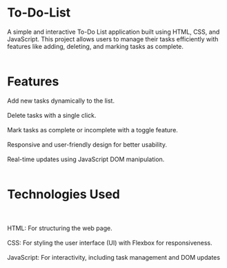 # To-Do-List
A simple and interactive To-Do List application built using HTML, CSS, and JavaScript. This project allows users to manage their tasks efficiently with features like adding, deleting, and marking tasks as complete.
<br>
<br>
# Features<br>
Add new tasks dynamically to the list.<br><br>
Delete tasks with a single click.<br><br>
Mark tasks as complete or incomplete with a toggle feature.<br><br>
Responsive and user-friendly design for better usability.<br><br>
Real-time updates using JavaScript DOM manipulation.<br>
<br>
# Technologies Used<br><br>
HTML: For structuring the web page.<br><br>
CSS: For styling the user interface (UI) with Flexbox for responsiveness.<br><br>
JavaScript: For interactivity, including task management and DOM updates
